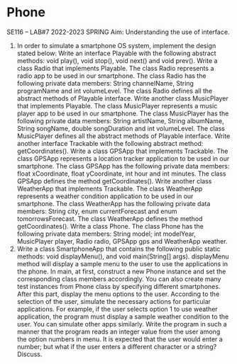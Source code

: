 # Phone
SE116 – LAB#7 2022-2023 SPRING
Aim: Understanding the use of interface.
1. In order to simulate a smartphone OS system, implement the design stated below:
Write an interface Playable with the following abstract methods: void play(), void
stop(), void next() and void prev().
Write a class Radio that implements Playable. The class Radio represents a radio app to be
used in our smartphone. The class Radio has the following private data members: String
channelName, String programName and int volumeLevel. The class Radio defines
all the abstract methods of Playable interface. Write another class MusicPlayer that
implements Playable. The class MusicPlayer represents a music player app to be used in
our smartphone. The class MusicPlayer has the following private data members: String
artistName, String albumName, String songName, double songDuration
and int volumeLevel. The class MusicPlayer defines all the abstract methods of
Playable interface.
Write another interface Trackable with the following abstract method: getCoordinates().
Write a class GPSApp that implements Trackable. The class GPSApp represents a location
tracker application to be used in our smartphone. The class GPSApp has the following private data
members: float xCoordinate, float yCoordinate, int hour and int minutes.
The class GPSApp defines the method getCoordinates(). Write another class WeatherApp
that implements Trackable. The class WeatherApp represents a weather condition
application to be used in our smartphone. The class WeatherApp has the following private data
members: String city, enum currentForecast and enum tomorrowsForecast.
The class WeatherApp defines the method getCoordinates().
Write a class Phone. The class Phone has the following private data members: String model;
int modelYear, MusicPlayer player, Radio radio, GPSApp gps and
WeatherApp weather.
2. Write a class SmartphoneApp that contains the following public static methods: void
displayMenu(), and void main(String[] args). displayMenu method will display
a sample menu to the user to use the applications in the phone.
In main, at first, construct a new Phone instance and set the corresponding class members
accordingly. You can also create many test instances from Phone class by specifying different
smartphones. After this part, display the menu options to the user. According to the selection of the
user, simulate the necessary actions for particular applications. For example, if the user selects option
1 to use weather application, the program must display a sample weather condition to the user. You
can simulate other apps similarly.
Write the program in such a manner that the program reads an integer value from the user among the
option numbers in menu. It is expected that the user would enter a number; but what if the user enters
a different character or a string? Discuss.
